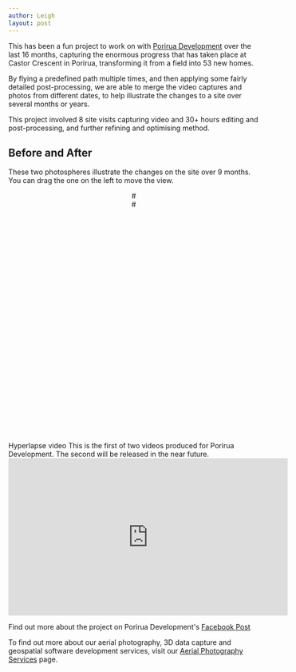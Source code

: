```yaml
---
author: Leigh
layout: post
---
```


This has been a fun project to work on with [Porirua Development][porirua-development] over the last 16 months, capturing the enormous progress that has taken place at Castor Crescent in Porirua, transforming it from a field into 53 new homes.

By flying a predefined path multiple times, and then applying some fairly detailed post-processing, we are able to merge the video captures and photos from different dates, to help illustrate the changes to a site over several months or years.

This project involved 8 site visits capturing video and 30+ hours editing and post-processing, and further refining and optimising method.


[porirua-development]: https://poriruadevelopment.co.nz/

## Before and After
These two photospheres illustrate the changes on the site over 9 months. You can drag the one on the left to move the view.

<div class="row">
  <div id="viewerBefore"></div>
  <div id="viewerAfter"></div>

  <style>
    #viewerBefore {
      width: 49%;
      height: 500px;
      float:left;
    }
    #viewerAfter {
      width: 49%;
      height: 500px;
      float:right;
    }
  </style>

  <script>

    var viewerBefore = new PhotoSphereViewer({
      container: 'viewerBefore',
      panorama: '{{ site.baseurl }}/img/DJI_0986.JPG',
      time_anim: 1500,
      default_long: -0.15,
      default_lat: -0.9,
      caption: 'October 2019.',
      navbar: false,
      mousewheel: true,
      anim_speed: '0.5rpm'
    });

    var viewerAfter = new PhotoSphereViewer({
      container: 'viewerAfter',
      panorama: '{{ site.baseurl }}/img/DJI_0402.JPG',
      time_anim: false,
      default_long: -0.28,
      default_lat: -0.9,
      caption: 'July 2020',
      navbar: false,
      mousewheel: false,
      mousemove: false,
    });

    viewerBefore.on('position-updated', (e, position) => {
      viewerAfter.rotate(
      {
        latitude: position.args[0].latitude,// - 0.03,
        longitude: position.args[0].longitude - 0.13
      });
    });

    viewerBefore.on('zoom-updated', (e, zoomLevel) => {
      viewerAfter.zoom(zoomLevel.args[0]);
    });

  </script>
</div>
## Hyperlapse video
This is the first of two videos produced for Porirua Development. The second will be released in the near future.

<div class="row">
  <iframe width="560" height="315" src="https://www.youtube.com/embed/ZAoD7ShRC7s?controls=0" frameborder="0" allow="accelerometer; autoplay; encrypted-media; gyroscope; picture-in-picture" allowfullscreen></iframe>
</div>

Find out more about the project on Porirua Development's [Facebook Post][porirua-development-facebook-post]

To find out more about our aerial photography, 3D data capture and geospatial software development services, visit our <a href="{{ site.baseurl }}/aerial-photography">Aerial Photography Services</a> page.

[porirua-development-facebook-post]: https://www.facebook.com/PoriruaDevelopment/videos/2629542707310126/
